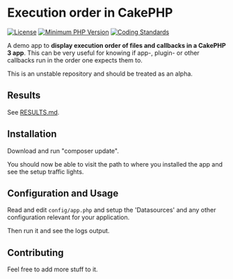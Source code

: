 # Execution order in CakePHP
[![License](https://poser.pugx.org/cakephp/app/license.svg)](https://packagist.org/packages/cakephp/app)
[![Minimum PHP Version](http://img.shields.io/badge/php-%3E%3D%205.4-8892BF.svg)](https://php.net/)
[![Coding Standards](https://img.shields.io/badge/cs-PSR--2--R-yellow.svg)](https://github.com/php-fig-rectified/fig-rectified-standards)

A demo app to **display execution order of files and callbacks in a CakePHP 3 app**.
This can be very useful for knowing if app-, plugin- or other callbacks run in the
order one expects them to.

This is an unstable repository and should be treated as an alpha.

## Results

See [RESULTS.md](RESULTS.md).

## Installation

Download and run "composer update".

You should now be able to visit the path to where you installed the app and see
the setup traffic lights.

## Configuration and Usage

Read and edit `config/app.php` and setup the 'Datasources' and any other
configuration relevant for your application.

Then run it and see the logs output.

## Contributing

Feel free to add more stuff to it.

